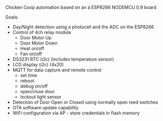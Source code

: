 Chicken Coop automation based on an a ESP8266 NODEMCU 0.9 board

Goals:

- Day/Night detection using a photocell and the ADC on the ESP8266
- Control of 4ch relay module
   - Door Motor Up
   - Door Motor Down
   - Heat on/off
   - Fan on/off
- DS3231 RTC (i2c) (includes temperature sensor)
- LCD display (i2c) (4x20)
- MQTT for data capture and remote control
   - set time
   - reboot
   - debug on/off
   - open/close door
   - lockout light sensor
- Detection of Door Open or Closed using normally open reed switches
- OTA software update capability
- WiFi configuration via AP - store credentials in flash memory
